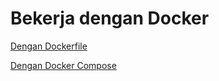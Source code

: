# Bekerja dengan Docker

[Dengan Dockerfile](Bekerja%20dengan%20Docker%2073818969216b46718c37cef52a9d69d8/Dengan%20Dockerfile%20a7ce0befcb24413595d10e6d5938f53b.md)

[Dengan Docker Compose](Bekerja%20dengan%20Docker%2073818969216b46718c37cef52a9d69d8/Dengan%20Docker%20Compose%2040a40ee7f1744316ba63bedf47e5622c.md)
